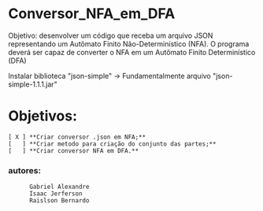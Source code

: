 # Conversor_NFA_em_DFA
Objetivo: desenvolver um código que receba um arquivo JSON representando um Autômato Finito Não-Determinístico (NFA). O programa deverá ser capaz de converter o NFA em um Autômato Finito Determinístico (DFA)

Instalar biblioteca "json-simple"
→ Fundamentalmente arquivo "json-simple-1.1.1.jar"

# Objetivos:
    [ X ] **Criar conversor .json em NFA;**
    [   ] **Criar metodo para criação do conjunto das partes;**
    [   ] **Criar conversor NFA em DFA.**

### autores: 
          Gabriel Alexandre
          Isaac Jerferson
          Raislson Bernardo
